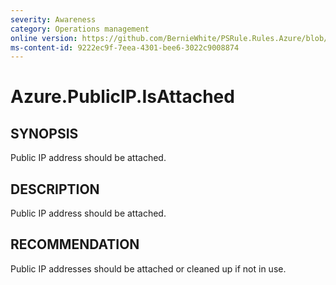 ```yaml
---
severity: Awareness
category: Operations management
online version: https://github.com/BernieWhite/PSRule.Rules.Azure/blob/master/docs/rules/en/Azure.PublicIP.IsAttached.md
ms-content-id: 9222ec9f-7eea-4301-bee6-3022c9008874
---
```


# Azure.PublicIP.IsAttached

## SYNOPSIS

Public IP address should be attached.

## DESCRIPTION

Public IP address should be attached.

## RECOMMENDATION

Public IP addresses should be attached or cleaned up if not in use.
